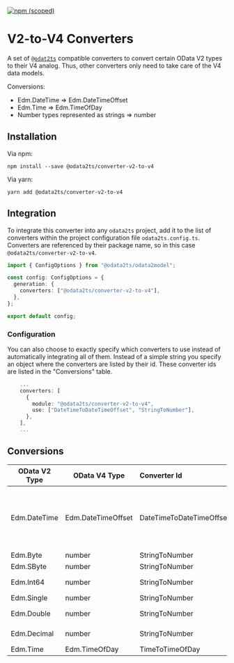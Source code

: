 [![npm (scoped)](https://img.shields.io/npm/v/@odata2ts/converter-v2-to-v4?style=for-the-badge)](https://www.npmjs.com/package/@odata2ts/converter-v2-to-v4)

# V2-to-V4 Converters

A set of [`@odat2ts`](https://github.com/odata2ts/odata2ts) compatible converters to convert certain OData V2 types to their V4 analog. 
Thus, other converters only need to take care of the V4 data models.

Conversions:
* Edm.DateTime => Edm.DateTimeOffset
* Edm.Time => Edm.TimeOfDay
* Number types represented as strings => number

## Installation
Via npm:
```
npm install --save @odata2ts/converter-v2-to-v4
```
Via yarn:
```
yarn add @odata2ts/converter-v2-to-v4
```

## Integration
To integrate this converter into any `odata2ts` project, add it to the list of converters within the project configuration file `odata2ts.config.ts`.
Converters are referenced by their package name, so in this case `@odata2ts/converter-v2-to-v4`.

```typescript
import { ConfigOptions } from "@odata2ts/odata2model";

const config: ConfigOptions = {
  generation: {
    converters: ["@odata2ts/converter-v2-to-v4"],
  },
};

export default config;
```

### Configuration
You can also choose to exactly specify which converters to use instead of automatically integrating all of them.
Instead of a simple string you specify an object where the converters are listed by their id.
These converter ids are listed in the "Conversions" table.

```typescript
    ...
    converters: [
      {
        module: "@odata2ts/converter-v2-to-v4",
        use: ["DateTimeToDateTimeOffset", "StringToNumber"],
      },
    ],
    ...
```

## Conversions

| OData V2 Type | OData V4 Type      | Converter Id             | Description                                                                                            |
|---------------|--------------------|:-------------------------|--------------------------------------------------------------------------------------------------------| 
| Edm.DateTime  | Edm.DateTimeOffset | DateTimeToDateTimeOffset | Converts "/Date(123...)/" to ISO8601 "2022-02-22T12:00:00Z"; offsets are supported "/Date(123..+120)/" |
| Edm.Byte      | number             | StringToNumber           | fits into JS number                                                                                    |
| Edm.SByte     | number             | StringToNumber           | fits into JS number                                                                                    |
| Edm.Int64     | number             | StringToNumber           | might exceed JS number capacity                                                                        |
| Edm.Single    | number             | StringToNumber           | fits into JS number                                                                                    |
| Edm.Double    | number             | StringToNumber           | might exceed JS number capacity                                                                        |
| Edm.Decimal   | number             | StringToNumber           | might exceed JS number capacity                                                                        |
| Edm.Time      | Edm.TimeOfDay      | TimeToTimeOfDay          |                                                                                                        |
